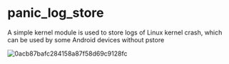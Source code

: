 # panic_log_store
A simple kernel module is used to store logs of Linux kernel crash, which can be used by some Android devices without pstore

![0acb87bafc284158a87f58d69c9128fc](https://github.com/user-attachments/assets/34a71b3b-a000-40a8-9d77-e64018b8fcb3)
